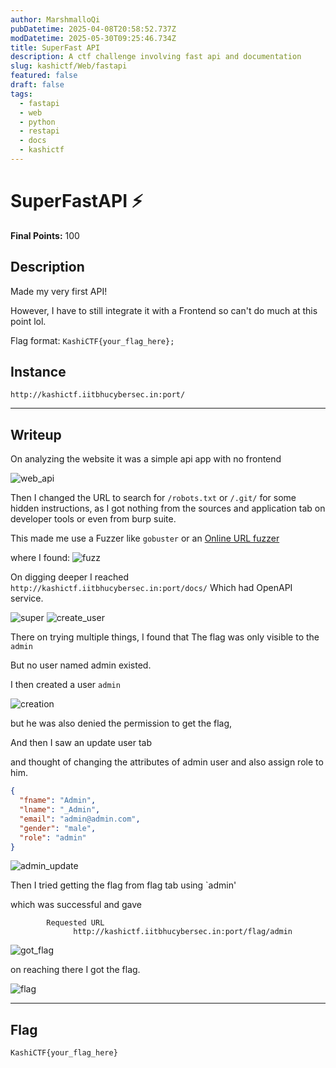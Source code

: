 ```yaml
---
author: MarshmalloQi
pubDatetime: 2025-04-08T20:58:52.737Z
modDatetime: 2025-05-30T09:25:46.734Z
title: SuperFast API
description: A ctf challenge involving fast api and documentation
slug: kashictf/Web/fastapi
featured: false
draft: false
tags:
  - fastapi
  - web
  - python
  - restapi
  - docs
  - kashictf
---
```


# SuperFastAPI ⚡

**Final Points:** 100


## Description
Made my very first API!

However, I have to still integrate it with a Frontend so can't do much at this point lol.


Flag format: `KashiCTF{your_flag_here};`

## Instance
``http://kashictf.iitbhucybersec.in:port/``

----
## Writeup

On analyzing the website it was a simple api app with no frontend

<img src="/kashictf/fastapi/images/website.png" alt="web_api">

Then I changed the URL to search for `/robots.txt` or `/.git/` for some hidden instructions, as I got nothing from the sources and application tab on developer tools or even from burp suite. 

 This made me use a Fuzzer like `gobuster` or an [Online URL fuzzer](https://pentest-tools.com/website-vulnerability-scanning/discover-hidden-directories-and-files) 

where I found:
<img src="/kashictf/fastapi/images/fuzzer.png" alt="fuzz">

On digging deeper I reached ``http://kashictf.iitbhucybersec.in:port/docs/``
Which had OpenAPI service.

<img src="/kashictf/fastapi/images/super.png" alt="super">

<img src="/kashictf/fastapi/images/creat.png" alt="create_user">

There on trying multiple things, I found that 
The flag was only visible to the ``admin``

But no user named admin existed.

I then created a user `admin`

<img src="/kashictf/fastapi/images/admin_cret.png" alt="creation">

but he was also denied the permission to get the flag,

And then I saw an update user tab

and thought of changing the attributes of admin user and also assign role to him.
```json
{
  "fname": "Admin",
  "lname": "_Admin",
  "email": "admin@admin.com",
  "gender": "male",
  "role": "admin"
}
```
<img src="/kashictf/fastapi/images/admin_up.png" alt="admin_update">

Then I tried getting the flag from flag tab using `admin'

which was successful and gave 
```
        Requested URL
              http://kashictf.iitbhucybersec.in:port/flag/admin
```

<img src="/kashictf/fastapi/images/flag_on_web.png" alt="got_flag">


on reaching there I got the flag.

<img src="/kashictf/fastapi/images/theflag.png" alt="flag">



---
## Flag

```
KashiCTF{your_flag_here}
```                 